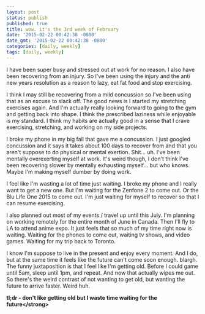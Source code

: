 ```yaml
---
layout: post
status: publish
published: true
title: wow. it's the 3rd week of February
date: '2015-02-22 00:42:38 -0800'
date_gmt: '2015-02-22 00:42:38 -0800'
categories: [daily, weekly]
tags: [daily, weekly]
---
```

<p>I have been super busy and stressed out at work for no reason. I also have been recovering from an injury. So I've been using the injury and the anti new years resolution as a reason to lazy, eat fat food and stop exercising.</p>
<p>I think I may still be recovering from a mild concussion so I've been using that as an excuse to slack off. The good news is I started my stretching exercises again. And I'm actually really looking forward to going to the gym and getting back into shape. I think the prescribed laziness while enjoyable is my standard. I think my habits are actually good in a sense that I crave exercising, stretching, and working on my side projects.</p>
<p>I broke my phone in my big fall that gave me a concussion. I just googled concussion and it says it takes about 100 days to recover from and that you aren't suppose to do physical or mental exertion. Shit... uh. I've been mentally overexerting myself at work. It's weird though, I don't think I've been recovering slower by mentally exhausting myself... but who knows. Maybe I'm making myself dumber by doing work.</p>
<p>I feel like I'm wasting a lot of time just waiting. I broke my phone and I really want to get a new one. But I'm waiting for the Zenfone 2 to come out. Or the Blu Life One 2015 to come out. I'm just waiting for myself to recover so that I can resume exercising.</p>
<p>I also planned out most of my events &#47; travel up until this July. I'm planning on working remotely for the entire month of June in Canada. Then I'll fly to LA to attend anime expo. It just feels that so much of my time right now is waiting. Waiting for the phones to come out, waiting tv shows, and video games. Waiting for my trip back to Toronto.</p>
<p>I know I'm suppose to live in the present and enjoy every moment. And I do, but at the same time it feels like the future can't come soon enough. blargh. The funny juxtaposition is that I feel like I'm getting old. Before I could game until 5am, sleep until 1pm, and repeat. And now that actually wipes me out. So there's the weird contrast of not wanting to get old, but wanting the future to arrive faster. Weird huh.</p>
<p><strong>tl;dr - don't like getting old but I waste time waiting for the future<&#47;strong></p>
